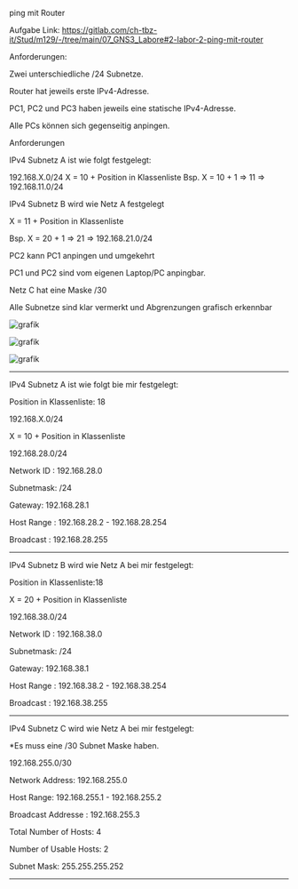 ping mit Router

Aufgabe Link:
https://gitlab.com/ch-tbz-it/Stud/m129/-/tree/main/07_GNS3_Labore#2-labor-2-ping-mit-router

Anforderungen:

Zwei unterschiedliche /24 Subnetze.

Router hat jeweils erste IPv4-Adresse.

PC1, PC2 und PC3 haben jeweils eine statische IPv4-Adresse.

Alle PCs können sich gegenseitig anpingen.

Anforderungen

IPv4 Subnetz A ist wie folgt festgelegt:

192.168.X.0/24
X = 10 + Position in Klassenliste
Bsp. X = 10 + 1 => 11 => 192.168.11.0/24


IPv4 Subnetz B wird wie Netz A festgelegt

X = 11 + Position in Klassenliste

Bsp. X = 20 + 1 => 21 => 192.168.21.0/24


PC2 kann PC1 anpingen und umgekehrt

PC1 und PC2 sind vom eigenen Laptop/PC anpingbar.

Netz C hat eine Maske /30

Alle Subnetze sind klar vermerkt und Abgrenzungen grafisch erkennbar




![grafik](https://user-images.githubusercontent.com/102586033/172202398-2f46672c-6e5c-4397-b396-7118c7d695ba.png)




![grafik](https://user-images.githubusercontent.com/102586033/172212957-d41289e8-3944-4665-ad43-17ceb9939dbc.png)


![grafik](https://user-images.githubusercontent.com/102586033/172215294-3564f369-2bb8-4e29-ae62-e9414875ca72.png)




_____________________________
IPv4 Subnetz A ist wie folgt bie mir festgelegt:

Position in Klassenliste: 18

192.168.X.0/24

X = 10 + Position in Klassenliste

192.168.28.0/24

Network ID : 192.168.28.0

Subnetmask: /24 

Gateway: 192.168.28.1

Host Range : 192.168.28.2 - 192.168.28.254

Broadcast : 192.168.28.255
_______________________________



IPv4 Subnetz B wird wie Netz A bei mir festgelegt:

Position in Klassenliste:18
 
X = 20 + Position in Klassenliste

192.168.38.0/24


Network ID : 192.168.38.0

Subnetmask: /24 

Gateway: 192.168.38.1

Host Range : 192.168.38.2 - 192.168.38.254

Broadcast : 192.168.38.255

___________________________________

IPv4 Subnetz C wird wie Netz A bei mir festgelegt:

*Es muss eine /30 Subnet Maske haben.

192.168.255.0/30

Network Address:	192.168.255.0

Host Range:	192.168.255.1 - 192.168.255.2

Broadcast Addresse :	192.168.255.3

Total Number of Hosts:	4

Number of Usable Hosts:	2

Subnet Mask:	255.255.255.252

_______________________________



